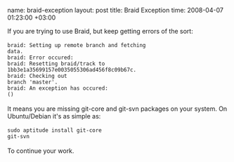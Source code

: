 name: braid-exception
layout: post
title: Braid Exception
time: 2008-04-07 01:23:00 +03:00

If you are trying to use Braid, but keep getting errors of the sort:<br /><br /><code>braid: Setting up remote branch and fetching data.<br />braid: Error occured: <br />braid: Resetting braid/track to 1bb3e1a35699157e0035055306ad456f8c09b67c.<br />braid: Checking out branch 'master'.<br />braid: An exception has occured:  ()</code><br /><br />It means you are missing git-core and git-svn packages on your system. On Ubuntu/Debian it's as simple as:<br /><br /><code>sudo aptitude install git-core git-svn</code><br /><br />To continue your work.
